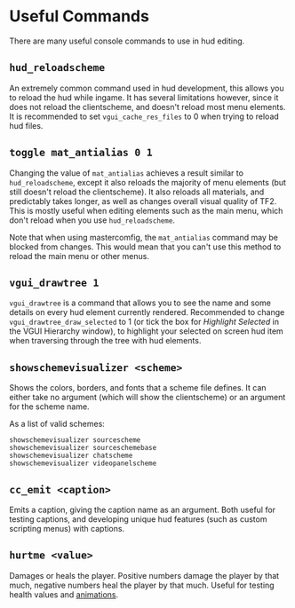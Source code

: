 # Useful Commands

There are many useful console commands to use in hud editing.

## `hud_reloadscheme`

An extremely common command used in hud development, this allows you to reload the hud while ingame. It has several limitations however, since it does not reload the clientscheme, and doesn't reload most menu elements. It is recommended to set `vgui_cache_res_files` to 0 when trying to reload hud files.

## `toggle mat_antialias 0 1`

Changing the value of `mat_antialias` achieves a result similar to `hud_reloadscheme`, except it also reloads the majority of menu elements (but still doesn't reload the clientscheme). It also reloads all materials, and predictably takes longer, as well as changes overall visual quality of TF2. This is mostly useful when editing elements such as the main menu, which don't reload when you use `hud_reloadscheme`.

Note that when using mastercomfig, the `mat_antialias` command may be blocked from changes. This would mean that you can't use this method to reload the main menu or other menus.

## `vgui_drawtree 1`

`vgui_drawtree` is a command that allows you to see the name and some details on every hud element currently rendered. Recommended to change `vgui_drawtree_draw_selected` to 1 (or tick the box for *Highlight Selected* in the VGUI Hierarchy window), to highlight your selected on screen hud item when traversing through the tree with hud elements.

## `showschemevisualizer <scheme>`

Shows the colors, borders, and fonts that a scheme file defines. It can either take no argument (which will show the clientscheme) or an argument for the scheme name.

As a list of valid schemes:
```
showschemevisualizer sourcescheme
showschemevisualizer sourceschemebase
showschemevisualizer chatscheme
showschemevisualizer videopanelscheme
```

## `cc_emit <caption>`

Emits a caption, giving the caption name as an argument. Both useful for testing captions, and developing unique hud features (such as custom scripting menus) with captions.

## `hurtme <value>`

Damages or heals the player. Positive numbers damage the player by that much, negative numbers heal the player by that much. Useful for testing health values and [animations](https://github.com/JarateKing/TF2-Hud-Reference/blob/master/0-TUTORIAL/4-Editing-Animations.md).
